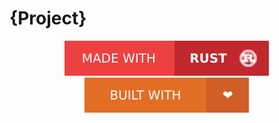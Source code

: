 # {Project}

<div align="center">
  <img src="assets/badges/made_with_rust.svg" />
  <img src="assets/badges/built_with_love.svg" />
</div>
